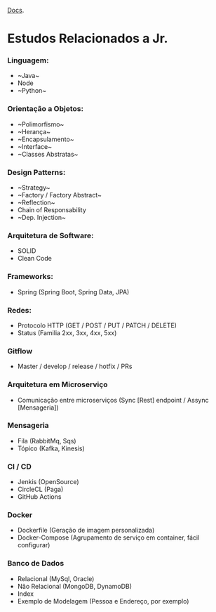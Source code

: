 [Docs](https://docs.google.com/document/d/1lVc5Q2sH3r0I_WMwkMIwU-pHj31VkWsCqXa3m49qAvE/edit).

# Estudos Relacionados a Jr.

### Linguagem:
* ~Java~
* Node
* ~Python~

### Orientação a Objetos:
* ~Polimorfismo~
* ~Herança~
* ~Encapsulamento~
* ~Interface~
* ~Classes Abstratas~

### Design Patterns:
* ~Strategy~
* ~Factory / Factory Abstract~
* ~Reflection~
* Chain of Responsability
* ~Dep. Injection~

### Arquitetura de Software:
* SOLID
* Clean Code

### Frameworks:
* Spring (Spring Boot, Spring Data, JPA)

### Redes:
* Protocolo HTTP (GET / POST / PUT / PATCH / DELETE)
* Status (Familia 2xx, 3xx, 4xx, 5xx)

### Gitflow
* Master / develop /  release /  hotfix /  PRs

### Arquitetura em Microserviço
* Comunicação entre microserviços (Sync [Rest] endpoint / Assync [Mensageria])

### Mensageria
* Fila (RabbitMq, Sqs)
* Tópico (Kafka, Kinesis)

### CI / CD 
* Jenkis (OpenSource)
* CircleCL (Paga)
* GitHub Actions

### Docker
* Dockerfile (Geração de imagem personalizada)
* Docker-Compose (Agrupamento de serviço em container, fácil configurar)

### Banco de Dados
* Relacional (MySql, Oracle)
* Não Relacional (MongoDB, DynamoDB)
* Index
* Exemplo de Modelagem (Pessoa e Endereço, por exemplo)
